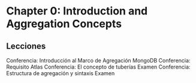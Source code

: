 # Chapter 0: Introduction and Aggregation Concepts

## Lecciones

Conferencia: Introducción al Marco de Agregación MongoDB
Conferencia: Requisito Atlas
Conferencia: El concepto de tuberías
Examen
Conferencia: Estructura de agregación y sintaxis
Examen
